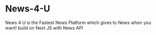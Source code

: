 # News-4-U
News 4 U is the Fastest News Platform which gives to News when you want! build on Next JS with News API
